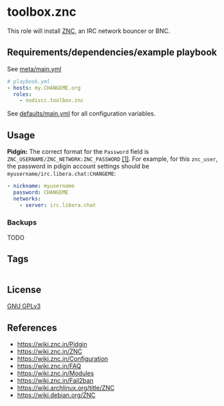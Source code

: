 # toolbox.znc

This role will install [ZNC](https://en.wikipedia.org/wiki/ZNC), an IRC network bouncer or BNC.

## Requirements/dependencies/example playbook

See [meta/main.yml](meta/main.yml)

```yaml
# playbook.yml
- hosts: my.CHANGEME.org
  roles:
    - nodiscc.toolbox.znc
```

See [defaults/main.yml](defaults/main.yml) for all configuration variables.


## Usage

**Pidgin:** The correct format for the `Password` field is `ZNC_USERNAME/ZNC_NETWORK:ZNC_PASSWORD` [[1]](https://wiki.znc.in/Pidgin). For example, for this `znc_user`, the password in pdigin account settings should be `myusername/irc.libera.chat:CHANGEME`:
```yaml
- nickname: myusername
  password: CHANGEME
  networks:
    - server: irc.libera.chat
```


### Backups

TODO


## Tags

<!--BEGIN TAGS LIST-->
```
```
<!--END TAGS LIST-->


## License

[GNU GPLv3](../../LICENSE)


## References

- https://wiki.znc.in/Pidgin
- https://wiki.znc.in/ZNC
- https://wiki.znc.in/Configuration
- https://wiki.znc.in/FAQ
- https://wiki.znc.in/Modules
- https://wiki.znc.in/Fail2ban
- https://wiki.archlinux.org/title/ZNC
- https://wiki.debian.org/ZNC
